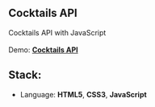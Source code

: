 ## Cocktails API

Cocktails API with JavaScript<br>
<br>
Demo: **[Cocktails API](https://dejanv91.github.io/27-Cocktails/index.html)**

## Stack:
* Language: **HTML5**, **CSS3**, **JavaScript**
